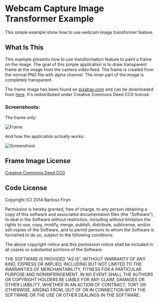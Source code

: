 # Webcam Capture Image Transformer Example

This simple example show how to use webcam image transformer feature.
 
## What Is This

This example presents how to use transformation feature to paint a frame on
the image. The goal of this simple application is to draw transparent frame
at the image from the camera video feed. The frame is created from the normal
PNG file with alpha channel. The inner part of the image is completely transparent.

The frame image has been found on [pixabay.com](http://pixabay.com/) and can
be downloaded from [here](http://pixabay.com/pl/rozk%C5%82ad-jazdy-ramki-potw%C3%B3r-183669).
It's redistributed under Creative Commons Deed CC0 license.

### Screenshoots:

The frame only:

![Frame](https://raw.github.com/sarxos/webcam-capture/master/webcam-capture-examples/webcam-capture-transformer/src/main/resources/frame.png "Frame")

And how the application actually works:

![Screenshoot](https://raw.github.com/sarxos/webcam-capture/master/webcam-capture-examples/webcam-capture-transformer/src/etc/resources/screen.png "Screenshoot")

## Frame Image License

[Creative Commons Deed CC0](http://creativecommons.org/publicdomain/zero/1.0/)

## Code License

Copyright (C) 2014 Bartosz Firyn

Permission is hereby granted, free of charge, to any person obtaining a copy of this software and associated documentation files (the "Software"), to deal in the Software without restriction, including without limitation the rights to use, copy, modify, merge, publish, distribute, sublicense, and/or sell copies of the Software, and to permit persons to whom the Software is furnished to do so, subject to the following conditions:

The above copyright notice and this permission notice shall be included in all copies or substantial portions of the Software.

THE SOFTWARE IS PROVIDED "AS IS", WITHOUT WARRANTY OF ANY KIND, EXPRESS OR IMPLIED, INCLUDING BUT NOT LIMITED TO THE WARRANTIES OF MERCHANTABILITY, FITNESS FOR A PARTICULAR PURPOSE AND NONINFRINGEMENT. IN NO EVENT SHALL THE AUTHORS OR COPYRIGHT HOLDERS BE LIABLE FOR ANY CLAIM, DAMAGES OR OTHER LIABILITY, WHETHER IN AN ACTION OF CONTRACT, TORT OR OTHERWISE, ARISING FROM, OUT OF OR IN CONNECTION WITH THE SOFTWARE OR THE USE OR OTHER DEALINGS IN THE SOFTWARE.
